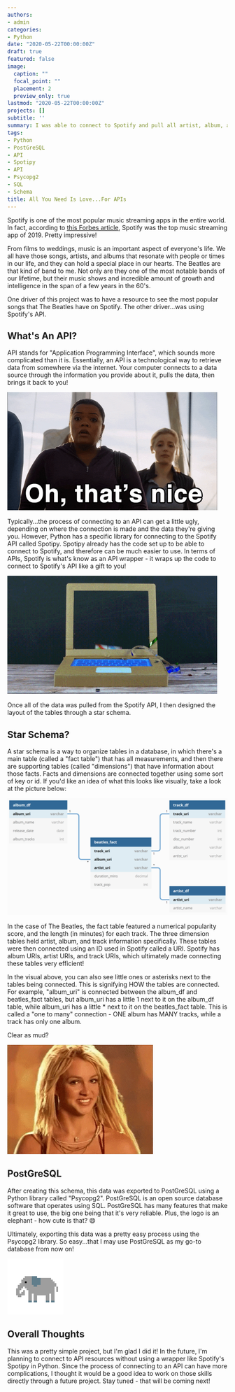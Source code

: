 ```yaml
---
authors:
- admin
categories:
- Python
date: "2020-05-22T00:00:00Z"
draft: true
featured: false
image:
  caption: ""
  focal_point: ""
  placement: 2
  preview_only: true
lastmod: "2020-05-22T00:00:00Z"
projects: []
subtitle: ''
summary: I was able to connect to Spotify and pull all artist, album, and track information about The Beatles by using an API. This post features information on this project, and how the Spotify API was useful.
tags:
- Python
- PostGreSQL
- API
- Spotipy
- API
- Psycopg2
- SQL
- Schema
title: All You Need Is Love...For APIs
---
```

Spotify is one of the most popular music streaming apps in the entire world. In fact, according to [this Forbes article](https://www.forbes.com/sites/johnkoetsier/2020/12/30/top-100-apps-of-2019-netflix-uber-spotify-google-pay-wish-and-more/#4b70df94ca07), Spotify was the top music streaming app of 2019. Pretty impressive!

From films to weddings, music is an important aspect of everyone's life. We all have those songs, artists, and albums that resonate with people or times in our life, and they can hold a special place in our hearts. The Beatles are that kind of band to me. Not only are they one of the most notable bands of our lifetime, but their music shows and incredible amount of growth and intelligence in the span of a few years in the 60's.

One driver of this project was to have a resource to see the most popular songs that The Beatles have on Spotify. The other driver...was using Spotify's API.

## What's An API?

API stands for "Application Programming Interface", which sounds more complicated than it is. Essentially, an API is a technological way to retrieve data from somewhere via the internet. Your computer connects to a data source through the information you provide about it, pulls the data, then brings it back to you!

![](nice.gif)

Typically...the process of connecting to an API can get a little ugly, depending on where the connection is made and the data they're giving you. However, Python has a specific library for connecting to the Spotify API called Spotipy. Spotipy already has the code set up to be able to connect to Spotify, and therefore can be much easier to use. In terms of APIs, Spotify is what's know as an API wrapper - it wraps up the code to connect to Spotify's API like a gift to you!

![](gift.gif)

Once all of the data was pulled from the Spotify API, I then designed the layout of the tables through a star schema.

## Star Schema?

A star schema is a way to organize tables in a database, in which there's a main table (called a "fact table") that has all measurements, and then there are supporting tables (called "dimensions") that have information about those facts. Facts and dimensions are connected together using some sort of key or id. If you'd like an idea of what this looks like visually, take a look at the picture below:

![](featured.png)

In the case of The Beatles, the fact table featured a numerical popularity score, and the length (in minutes) for each track. The three dimension tables held artist, album, and track information specifically. These tables were then connected using an ID used in Spotify called a URI. Spotify has album URIs, artist URIs, and track URIs, which ultimately made connecting these tables very efficient!

In the visual above, you can also see little ones or asterisks next to the tables being connected. This is signifying HOW the tables are connected. For example, "album_uri" is connected between the album_df and beatles_fact tables, but album_uri has a little 1 next to it on the album_df table, while album_uri has a little * next to it on the beatles_fact table. This is called a "one to many" connection - ONE album has MANY tracks, while a track has only one album. 

Clear as mud? 

![](okay.gif)

## PostGreSQL

After creating this schema, this data was exported to PostGreSQL using a Python library called "Psycopg2". PostGreSQL is an open source database software that operates using SQL. PostGreSQL has many features that make it great to use, the big one being that it's very reliable. Plus, the logo is an elephant - how cute is that? :smile:

Ultimately, exporting this data was a pretty easy process using the Psycopg2 library. So easy...that I may use PostGreSQL as my go-to database from now on!

![](elephant.gif)

## Overall Thoughts

This was a pretty simple project, but I'm glad I did it! In the future, I'm planning to connect to API resources without using a wrapper like Spotify's Spotipy in Python. Since the process of connecting to an API can have more complications, I thought it would be a good idea to work on those skills directly through a future project. Stay tuned - that will be coming next!